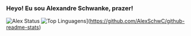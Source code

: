### Heyo! Eu sou Alexandre Schwanke, prazer!

![Alex Status](https://github-readme-stats.vercel.app/api?username=AlexSchwC&show_icons=true)
![Top Linguagens](https://github-readme-stats.vercel.app/api/top-langs/?username=AlexSchwC&layout=compact)](https://github.com/AlexSchwC/github-readme-stats)

<!--
**AlexSchwC/AlexSchwC** is a ✨ _special_ ✨ repository because its `README.md` (this file) appears on your GitHub profile.

Here are some ideas to get you started:

- 🔭 I’m currently working on ...
- 🌱 I’m currently learning ...
- 👯 I’m looking to collaborate on ...
- 🤔 I’m looking for help with ...
- 💬 Ask me about ...
- 📫 How to reach me: ...
- 😄 Pronouns: ...
- ⚡ Fun fact: ...
-->
